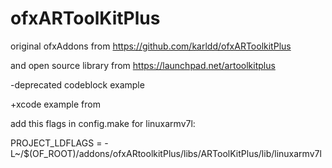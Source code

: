 # ofxARToolKitPlus

original ofxAddons from 
https://github.com/karldd/ofxARToolkitPlus

and open source library from
https://launchpad.net/artoolkitplus

-deprecated codeblock example

+xcode example from 

add this flags in config.make for linuxarmv7l:

PROJECT_LDFLAGS = -L~/$(OF_ROOT)/addons/ofxARtoolkitPlus/libs/ARToolKitPlus/lib/linuxarmv7l

